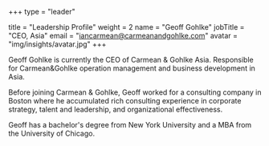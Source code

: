 +++
type = "leader"

title = "Leadership Profile"
weight = 2
name = "Geoff Gohlke"
jobTitle = "CEO, Asia"
email = "iancarmean@carmeanandgohlke.com"
avatar = "img/insights/avatar.jpg"
+++

Geoff Gohlke is currently the CEO of Carmean & Gohlke Asia. Responsible for Carmean&Gohlke operation management and business development in Asia.

Before joining Carmean & Gohlke, Geoff worked for a consulting company in Boston where he accumulated rich consulting experience in corporate strategy, talent and leadership, and organizational effectiveness.

Geoff has a bachelor's degree from New York University and a MBA from the University of Chicago.

